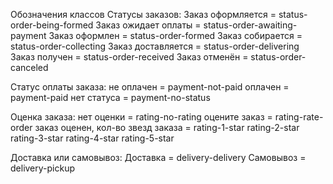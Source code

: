 Обозначения классов 
Статусы заказов:
Заказ оформляется = status-order-being-formed 
Заказ ожидает оплаты = status-order-awaiting-payment
Заказ оформлен = status-order-formed
Заказ собирается = status-order-collecting
Заказ доставляется = status-order-delivering
Заказ получен = status-order-received
Заказ отменён = status-order-canceled

Статус оплаты заказа:
не оплачен = payment-not-paid
оплачен = payment-paid
нет статуса = payment-no-status

Оценка заказа:
нет оценки = rating-no-rating
оцените заказ = rating-rate-order
заказ оценен, кол-во звезд заказа =
rating-1-star
rating-2-star
rating-3-star
rating-4-star
rating-5-star

Доставка или самовывоз:
Доставка = delivery-delivery
Самовывоз = delivery-pickup
